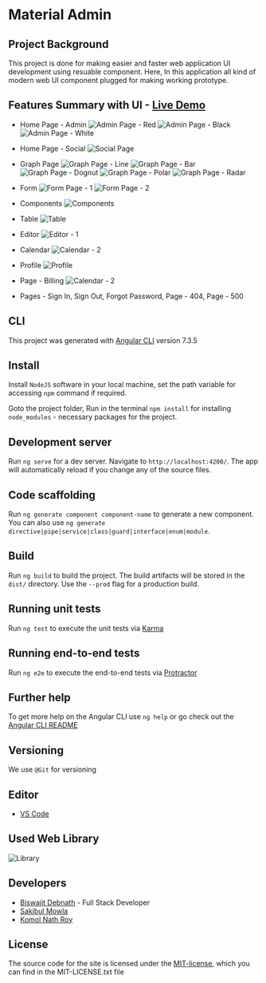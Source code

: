 # Material Admin
## Project Background

This project is done for making easier and faster web application UI development using resuable component. Here, In this application all kind of modern web UI component plugged for making working prototype.

## Features Summary with UI - [Live Demo](https://material-admin-bsk-y2022.glitch.me/)

* Home Page - Admin
![Admin Page - Red](/demo-img/03-theme-admin-page-red.png)
![Admin Page - Black](/demo-img/04-theme-admin-page-black.png)
![Admin Page - White](/demo-img/02-theme-admin-page-white.png)

* Home Page - Social
![Social Page](/demo-img/18-theme-social.png)

* Graph Page
![Graph Page - Line](/demo-img/05-theme-graph-line.png)
![Graph Page - Bar](/demo-img/14-theme-graph-bar.png)
![Graph Page - Dognut](/demo-img/07-theme-graph-dognut.png)
![Graph Page - Polar](/demo-img/08-theme-graph-polar.png)
![Graph Page - Radar](/demo-img/06-theme-graph-radar.png)

* Form
![Form Page - 1](/demo-img/10-theme-form-component.png)
![Form Page - 2](/demo-img/11-theme-form.png)

* Components
![Components](/demo-img/16-theme-components-card.png)

* Table
![Table](/demo-img/17-theme-table.png)

* Editor
![Editor - 1](/demo-img/12-theme-editor.png)

* Calendar
![Calendar - 2](/demo-img/13-theme-calendar.png)

* Profile
![Profile](/demo-img/14-theme-profile.png)

* Page - Billing
![Calendar - 2](/demo-img/15-theme-billing.png)

* Pages - Sign In, Sign Out, Forgot Password, Page - 404, Page - 500 


## CLI

This project was generated with [Angular CLI](https://github.com/angular/angular-cli) version 7.3.5

## Install

Install `NodeJS` software in your local machine, set the path variable for accessing `npm` command if required.

Goto the project folder, Run in the terminal `npm install` for installing `node_modules` - necessary packages for the project.

## Development server

Run `ng serve` for a dev server. Navigate to `http://localhost:4200/`. The app will automatically reload if you change any of the source files.

## Code scaffolding

Run `ng generate component component-name` to generate a new component. You can also use `ng generate directive|pipe|service|class|guard|interface|enum|module`.

## Build

Run `ng build` to build the project. The build artifacts will be stored in the `dist/` directory. Use the `--prod` flag for a production build.

## Running unit tests

Run `ng test` to execute the unit tests via [Karma](https://karma-runner.github.io)

## Running end-to-end tests

Run `ng e2e` to execute the end-to-end tests via [Protractor](http://www.protractortest.org/)

## Further help

To get more help on the Angular CLI use `ng help` or go check out the [Angular CLI README](https://github.com/angular/angular-cli/blob/master/README.md)

## Versioning

We use `@Git` for versioning

## Editor

* [VS Code](https://code.visualstudio.com/ "VSCode Home Page")

## Used Web Library

![Library](/demo-img/18-theme-library.png)

## Developers

* [Biswajit Debnath](https://www.linkedin.com/in/coderbd/ "Biswajit Debnath's LinkedIn Profile") - Full Stack Developer
* [Sakibul Mowla](https://www.linkedin.com/in/sakibulmowla/ "Sakibul Mowla's LinkedIn Profile")
* [Komol Nath Roy](https://www.linkedin.com/in/knroy/ "Komol Nath Roy's LinkedIn Profile")

## License

The source code for the site is licensed under the [MIT-license](https://opensource.org/licenses/MIT), which you can find in the MIT-LICENSE.txt file